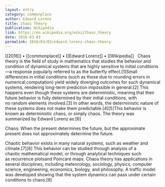 ```yaml
---
layout: entry
category: commonplace
author: Edward Lorenz
title: Chaos Theory
publication: Wikipedia
link: https://en.wikipedia.org/wiki/Chaos_theory
date: 2016-03-03
permalink: 2016/03/03/edward-lorenz-chaos-theory
---
```


[[2016]] • [[commonplace]] • [[Edward Lorenz]] • [[Wikipedia]]
 
Chaos theory is the field of study in mathematics that studies the behavior and condition of dynamical systems that are highly sensitive to initial conditions—a response popularly referred to as the butterfly effect.[1]Small differences in initial conditions (such as those due to rounding errors in numerical computation) yield widely diverging outcomes for such dynamical systems, rendering long-term prediction impossible in general.[2] This happens even though these systems are deterministic, meaning that their future behavior is fully determined by their initial conditions, with no random elements involved.[3] In other words, the deterministic nature of these systems does not make them predictable.[4][5]This behavior is known as deterministic chaos, or simply chaos. The theory was summarized by Edward Lorenz as:[6]

Chaos: When the present determines the future, but the approximate present does not approximately determine the future.

Chaotic behavior exists in many natural systems, such as weather and climate.[7][8] This behavior can be studied through analysis of a chaotic mathematical model, or through analytical techniques such as recurrence plotsand Poincaré maps. Chaos theory has applications in several disciplines, including meteorology, sociology, physics, computer science, engineering, economics, biology, and philosophy. A traffic model was developed showing that the system dynamics can pass under certain conditions to chaos.[9]